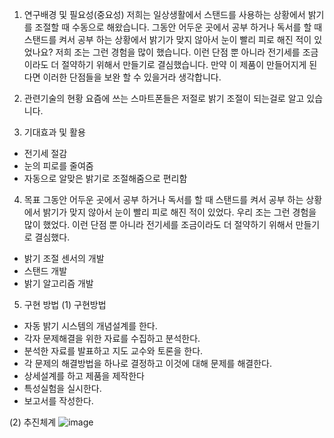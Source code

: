 1. 연구배경 및 필요성(중요성)
저희는 일상생활에서 스탠드를 사용하는 상황에서 밝기를 조절할 때 수동으로 해왔습니다. 
그동안 어두운 곳에서 공부 하거나 독서를 할 때 스탠드를 켜서 공부 하는 상황에서 밝기가 맞지 않아서 눈이 빨리 피로 해진 적이 있었나요? 저희 조는 그런 경험을 많이 했습니다. 이런 단점 뿐 아니라 전기세를 조금이라도 더 절약하기 위해서 만들기로 결심했습니다. 
만약 이 제품이 만들어지게 된다면 이러한 단점들을 보완 할 수 있을거라 생각합니다.

2. 관련기술의 현황
요즘에 쓰는 스마트폰들은 저절로 밝기 조절이 되는걸로 알고 있습니다.

3. 기대효과 및 활용
- 전기세 절감
- 눈의 피로를 줄여줌
- 자동으로 알맞은 밝기로 조절해줌으로 편리함



4. 목표
그동안 어두운 곳에서 공부 하거나 독서를 할 때 스탠드를 켜서 공부 하는 상황에서 밝기가 맞지 않아서 눈이 빨리 피로 해진 적이 있었다. 우리 조는 그런 경험을 많이 했었다. 이런 단점 뿐 아니라 전기세를 조금이라도 더 절약하기 위해서 만들기로 결심했다. 
- 밝기 조절 센서의 개발
- 스탠드 개발
- 밝기 알고리즘 개발


5. 구현 방법
(1) 구현방법
- 자동 밝기 시스템의 개념설계를 한다.
- 각자 문제해결을 위한 자료를 수집하고 분석한다.
- 분석한 자료를 발표하고 지도 교수와 토론을 한다.
- 각 문제의 해결방법을 하나로 결정하고 이것에 대해 문제를 해결한다.
- 상세설계를 하고 제품을 제작한다
- 특성실험을 실시한다. 
- 보고서를 작성한다.

(2) 추진체계
![image](https://github.com/user-attachments/assets/a9a261bd-d69b-4cc6-ac95-39fee2fd51e1)
